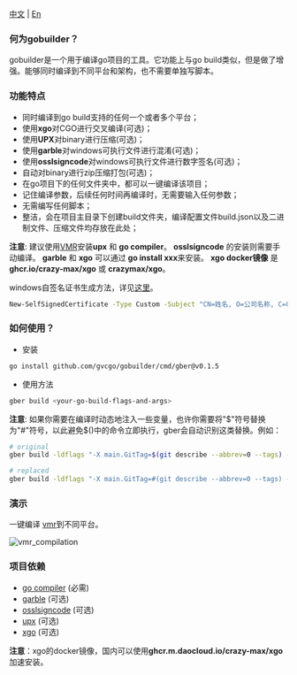 [中文](https://github.com/gvcgo/gobuilder/blob/main/docs/README_CN.md) | [En](https://github.com/gvcgo/gobuilder)
### 何为gobuilder？

gobuilder是一个用于编译go项目的工具。它功能上与go build类似，但是做了增强。能够同时编译到不同平台和架构，也不需要单独写脚本。

### 功能特点

- 同时编译到go build支持的任何一个或者多个平台；
- 使用**xgo**对CGO进行交叉编译(可选)；
- 使用**UPX**对binary进行压缩(可选)；
- 使用**garble**对windows可执行文件进行混淆(可选)；
- 使用**osslsigncode**对windows可执行文件进行数字签名(可选)；
- 自动对binary进行zip压缩打包(可选)；
- 在go项目下的任何文件夹中，都可以一键编译该项目；
- 记住编译参数，后续任何时间再编译时，无需要输入任何参数；
- 无需编写任何脚本；
- 整洁，会在项目主目录下创建build文件夹，编译配置文件build.json以及二进制文件、压缩文件均存放在此处；

**注意**: 建议使用[VMR](https://github.com/gvcgo/version-manager)安装**upx** 和 **go compiler**。 **osslsigncode** 的安装则需要手动编译。 **garble** 和 **xgo** 可以通过 **go install xxx**来安装。 **xgo docker镜像** 是 **ghcr.io/crazy-max/xgo** 或 **crazymax/xgo**。

windows自签名证书生成方法，详见[这里](https://blog.csdn.net/Think88666/article/details/125947720)。

```bash
New-SelfSignedCertificate -Type Custom -Subject "CN=姓名, O=公司名称, C=CN, L=上海, S=上海" -KeyUsage DigitalSignature -FriendlyName "MailTool" -CertStoreLocation "Cert:\CurrentUser\My" -TextExtension @("2.5.29.37={text}1.3.6.1.5.5.7.3.3", "2.5.29.19={text}") -NotAfter (Get-Date).AddYears(10)
```

### 如何使用？

- 安装

```bash
go install github.com/gvcgo/gobuilder/cmd/gber@v0.1.5
```

- 使用方法

```bash
gber build <your-go-build-flags-and-args>
```

**注意**: 如果你需要在编译时动态地注入一些变量，也许你需要将"$"符号替换为"#"符号，以此避免$()中的命令立即执行，gber会自动识别这类替换。例如：

```bash
# original
gber build -ldflags "-X main.GitTag=$(git describe --abbrev=0 --tags) -X main.GitHash=$(git show -s --format=%H)  -s -w" ./cmd/vmr/

# replaced
gber build -ldflags "-X main.GitTag=#(git describe --abbrev=0 --tags) -X main.GitHash=#(git show -s --format=%H)  -s -w" ./cmd/vmr
```

### 演示

一键编译 [vmr](https://github.com/gvcgo/version-manager)到不同平台。

![vmr_compilation](https://cdn.jsdelivr.net/gh/moqsien/conf_backup@main/gber.gif)

### 项目依赖

- [go compiler](https://go.dev/dl/) (必需)
- [garble](https://github.com/burrowers/garble) (可选)
- [osslsigncode](https://github.com/mtrojnar/osslsigncode) (可选)
- [upx](https://github.com/upx/upx) (可选)
- [xgo](https://github.com/crazy-max/xgo) (可选)

**注意**：xgo的docker镜像，国内可以使用**ghcr.m.daocloud.io/crazy-max/xgo**加速安装。
